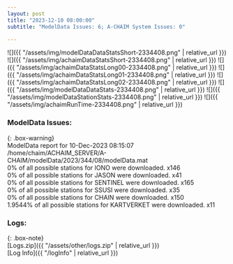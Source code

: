 ```yaml
---
layout: post
title: "2023-12-10 08:00:00"
subtitle: "ModelData Issues: 6; A-CHAIM System Issues: 0"

---
```


![]({{ "/assets/img/modelDataDataStatsShort-2334408.png" | relative_url }})
![]({{ "/assets/img/achaimDataStatsShort-2334408.png" | relative_url }})
![]({{ "/assets/img/achaimDataStatsLong00-2334408.png" | relative_url }})
![]({{ "/assets/img/achaimDataStatsLong01-2334408.png" | relative_url }})
![]({{ "/assets/img/achaimDataStatsLong02-2334408.png" | relative_url }})
![]({{ "/assets/img/modelDataDataStats-2334408.png" | relative_url }})
![]({{ "/assets/img/modelDataStationStats-2334408.png" | relative_url }})
![]({{ "/assets/img/achaimRunTime-2334408.png" | relative_url }})


### ModelData Issues:  
  
{: .box-warning}  
 ModelData report for 10-Dec-2023 08:15:07   
 /home/chaim/ACHAIM_SERVER/A-CHAIM/modelData/2023/344/08/modelData.mat   
 0% of all possible stations for IONO were downloaded. x146   
 0% of all possible stations for JASON were downloaded. x41   
 0% of all possible stations for SENTINEL were downloaded. x165   
 0% of all possible stations for SSUSI were downloaded. x35   
 0% of all possible stations for CHAIN were downloaded. x150   
 1.9544% of all possible stations for KARTVERKET were downloaded. x11   
  


### Logs:  
  
{: .box-note}  
[Logs.zip]({{ "/assets/other/logs.zip" | relative_url }})  
[Log Info]({{ "/logInfo" | relative_url }})  
